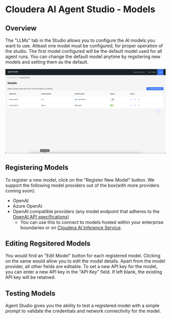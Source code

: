 # Cloudera AI Agent Studio - Models

## Overview

The "LLMs" tab in the Studio allows you to configure the AI models you want to use. Atleast one model must be configured, for proper operation of the studio. The first model configured will be the default model used for all agent runs. You can change the default model anytime by regsitering new models and setting them as the default.

![LLMs Tab](../../images/for_docs/LLMs-page.png)

## Registering Models

To register a new model, click on the "Register New Model" button. We support the following model providers out of the box(with more providers coming soon):
 - OpenAI
 - Azure OpenAI
 - OpenAI compatible providers (any model endpoint that adheres to the [OpenAI API specifications](https://platform.openai.com/docs/api-reference/chat))
   - You can use this to connect to models hosted within your enterprise boundaries or on [Cloudera AI Inference Service](https://docs.cloudera.com/machine-learning/cloud/ai-inference/topics/ml-caii-use-caii.html).

## Editing Regsitered Models

You would find an "Edit Model" button for each registered model. Clicking on the same would allow you to edit the model details. Apart from the model provider, all other fields are editable. To set a new API key for the model, you can enter a new API key in the "API Key" field. If left blank, the existing API key will be retained.

## Testing Models

Agent Studio gives you the ability to test a registered model with a simple prompt to validate the credentials and network connectivity for the model.

